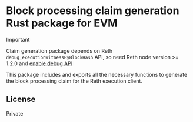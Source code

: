 
# Block processing claim generation Rust package for EVM

> [!IMPORTANT]
> Claim generation package depends on Reth `debug_executionWitnessByBlockHash` API, so need Reth node version >= 1.2.0 and [enable debug API](https://reth.rs/cli/reth/node.html#:~:text=%2D%2Dhttp.api%20%3CHTTP_API%3E)

This package includes and exports all the necessary functions to generate the block processing claim for the Reth execution client.

## License

Private
